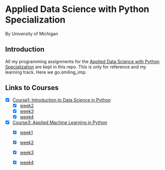 # Applied Data Science with Python Specialization
By University of Michigan

## Introduction

All my programming assignments for the [Applied Data Science with Python Specialization](https://www.coursera.org/specializations/data-science-python) are kept in this repo. This is only for reference and my learning track. Here we go.smiling_imp:

## Links to Courses

- [x] [Course1: Introduction to Data Science in Python](https://github.com/zyunsg/Applied-Data-Science-with-Python-Specialization/tree/master/course1)
  - [x] [week2](https://github.com/zyunsg/Applied-Data-Science-with-Python-Specialization/tree/master/course1/week2)
  - [x] [week3](https://github.com/zyunsg/Applied-Data-Science-with-Python-Specialization/tree/master/course1/week3)
  - [x] [week4](https://github.com/zyunsg/Applied-Data-Science-with-Python-Specialization/tree/master/course1/week4)
- [x] [Course3: Applied Machine Learning in Python](https://github.com/zyunsg/Applied-Data-Science-with-Python-Specialization/tree/master/course3)
  - [x] [week1](https://github.com/zyunsg/Applied-Data-Science-with-Python-Specialization/tree/master/course3/week1)
  - [x] [week2](https://github.com/zyunsg/Applied-Data-Science-with-Python-Specialization/tree/master/course3/week2)
  - [x] [week3](https://github.com/zyunsg/Applied-Data-Science-with-Python-Specialization/tree/master/course3/week3)
  - [x] [week4](https://github.com/zyunsg/Applied-Data-Science-with-Python-Specialization/tree/master/course3/week4)

  


